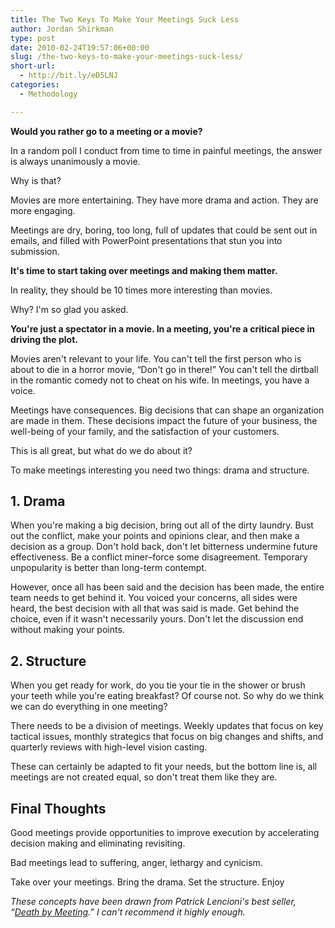 ```yaml
---
title: The Two Keys To Make Your Meetings Suck Less
author: Jordan Shirkman
type: post
date: 2010-02-24T19:57:06+00:00
slug: /the-two-keys-to-make-your-meetings-suck-less/
short-url:
  - http://bit.ly/eD5LNJ
categories:
  - Methodology

---
```

**Would you rather go to a meeting or a movie?**

In a random poll I conduct from time to time in painful meetings, the answer is always unanimously a movie.

Why is that?

Movies are more entertaining. They have more drama and action. They are more engaging.

Meetings are dry, boring, too long, full of updates that could be sent out in emails, and filled with PowerPoint presentations that stun you into submission.


**It's time to start taking over meetings and making them matter.**

In reality, they should be 10 times more interesting than movies.

Why? I'm so glad you asked.

**You're just a spectator in a movie. In a meeting, you're a critical piece in driving the plot.**

Movies aren't relevant to your life. You can't tell the first person who is about to die in a horror movie, &#8220;Don't go in there!&#8221; You can't tell the dirtball in the romantic comedy not to cheat on his wife. In meetings, you have a voice.

Meetings have consequences. Big decisions that can shape an organization are made in them. These decisions impact the future of your business, the well-being of your family, and the satisfaction of your customers.

This is all great, but what do we do about it?

To make meetings interesting you need two things: drama and structure.

## **1. Drama**

When you're making a big decision, bring out all of the dirty laundry. Bust out the conflict, make your points and opinions clear, and then make a decision as a group. Don't hold back, don't let bitterness undermine future effectiveness. Be a conflict miner&#8211;force some disagreement. Temporary unpopularity is better than long-term contempt.

However, once all has been said and the decision has been made, the entire team needs to get behind it. You voiced your concerns, all sides were heard, the best decision with all that was said is made. Get behind the choice, even if it wasn't necessarily yours. Don't let the discussion end without making your points.

## **2. Structure**

When you get ready for work, do you tie your tie in the shower or brush your teeth while you're eating breakfast? Of course not. So why do we think we can do everything in one meeting?

There needs to be a division of meetings. Weekly updates that focus on key tactical issues, monthly strategics that focus on big changes and shifts, and quarterly reviews with high-level vision casting.

These can certainly be adapted to fit your needs, but the bottom line is, all meetings are not created equal, so don't treat them like they are.

## Final Thoughts

Good meetings provide opportunities to improve execution by accelerating decision making and eliminating revisiting.

Bad meetings lead to suffering, anger, lethargy and cynicism.

Take over your meetings. Bring the drama. Set the structure. Enjoy

_These concepts have been drawn from Patrick Lencioni's best seller, &#8220;[Death by Meeting](http://www.amazon.com/Death-Meeting-Leadership-Fable-About-Business/dp/0787968056).&#8221; I can't recommend it highly enough._
